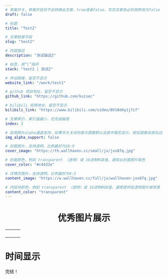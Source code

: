 ```yaml
---
# 草案开关，草案开启将不会转换此文章，true或者false，写完文章务必将其修改为false
draft: false

# 标题
title: "Test2"

# 文章链接字段
slug: "test2"

# 内容描述
description: "测试描述2"

# 标签，用“|”隔开
stack: "test2 | 测试2"

# 外站链接，留空不显示
website_link: "/work/test1"

# github 项目地址，留空不显示
github_link: "https://github.com/kuisec"

# bilibili 视频地址，留空不显示
bilibili_link: "https://www.bilibili.com/video/BV18d4y1j7if"

# 文章索引，索引值越小，优先级越高
index: 2

# 启用图片alpha通道支持，如果开关关闭则表示图像默认会居中裁剪显示，相反图像会居右边缘化显示
img_alpha_support: false

# 封面图片，支持透明，比例最好为16:9
cover_image: "https://th.wallhaven.cc/small/jx/jxx87q.jpg"

# 封面颜色，例如 transparent （透明）或 16进制RGB值，通常从封面图片取色
cover_color: "#c4432e"

# 详情页图片，支持透明，比例最好为4:3
content_image: "https://w.wallhaven.cc/full/jx/wallhaven-jxx87q.jpg"

# 内容块颜色，例如 transparent （透明）或 16进制RGB值，通常提供给透明图片做背景
content_color: "transparent"
---
```


<div align="center">
<h1>优秀图片展示</h1>
</div>
<table id="imgTable">
    <tbody>
        <tr>
            <td>
                <div id="div1" style="background-image: url('https://w.wallhaven.cc/full/rr/wallhaven-rrr7zq.jpg');"></div>
            </td>
            <td>
                <div id="div2"  style="background-image: url('https://w.wallhaven.cc/full/ex/wallhaven-exxogo.jpg');"></div>
            </td>
            <td>
                <div id="div3" style="background-image: url('https://w.wallhaven.cc/full/9d/wallhaven-9dd5yd.jpg');"></div>
            </td>
        </tr>
        <tr>
            <td>
                <div  id="div4" style="background-image: url('https://w.wallhaven.cc/full/l8/wallhaven-l88q5l.jpg');"></div>
            </td>
            <td>
                <div id="div5" style="background-image: url('https://w.wallhaven.cc/full/jx/wallhaven-jxx8mm.jpg');"></div>
            </td>
            <td>
                <div id="div6" style="background-image: url('https://w.wallhaven.cc/full/gp/wallhaven-gppjvd.jpg');"></div>
            </td>
        </tr>
        <tr>
            <td>
                <div id="div7" style="background-image: url('https://w.wallhaven.cc/full/kx/wallhaven-kxx957.jpg');"></div>
            </td>
            <td>
                <div id="div8" style="background-image: url('https://w.wallhaven.cc/full/yx/wallhaven-yxxj3k.jpg');"></div>
            </td>
            <td>
                <div id="div9" style="background-image: url('https://w.wallhaven.cc/full/rr/wallhaven-rrr79j.jpg');"></div>
            </td>
        </tr>
        <tr>
            <td>
                <div id="div10" style="background-image: url('https://w.wallhaven.cc/full/3l/wallhaven-3llk86.jpg');"></div>
            </td>
            <td>
                <div id="div11" style="background-image: url('https://w.wallhaven.cc/full/qz/wallhaven-qzz6gq.jpg');"></div>
            </td>
            <td>
                <div id="div12" style="background-image: url('https://w.wallhaven.cc/full/x6/wallhaven-x66lj3.jpg');"></div>
            </td>
        </tr>
    </tbody>
</table>
<h1 id="dateH1">时间显示</h1>
<script>
    function setStyle() {
        //设置间隔
        var imgTable = document.getElementById("imgTable");
        imgTable.style.width = "100%";
        imgTable.style.borderCollapse = "separate";
        imgTable.style.borderSpacing = "10px 10px";
        //给每一张图片设置顶部向下裁剪填充
        for(var i = 1; i <= 12; i++) {
            var div = document.getElementById("div" + i);
            div.style.width = "width: 100%";
            div.style.height = "500px";
            div.style.backgroundPosition = "top";
            div.style.backgroundRepeat = "no-repeat";
            div.style.backgroundSize = "cover";
            div.style.borderRadius = "0.8rem";
        }
    }
    function displayDate() {
        const time = new Date();
        document.getElementById("dateH1").innerHTML="当前时间为 " + time.getFullYear() + "-" + (time.getMonth() + 1) + "-" + time.getDate() + " " + time.getHours() + ":" + time.getMinutes() + ":" + time.getSeconds();
        setTimeout("displayDate()", 1000);
    }
    setStyle();
    displayDate();
</script>

完结！

